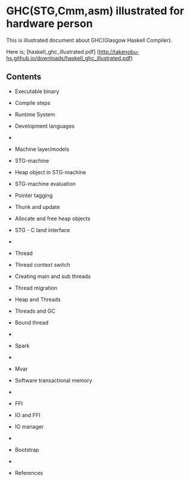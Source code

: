 GHC(STG,Cmm,asm) illustrated for hardware person
================================================

This is illustrated document about GHC(Glasgow Haskell Compiler).

Here is; [haskell_ghc_illustrated.pdf]
(http://takenobu-hs.github.io/downloads/haskell_ghc_illustrated.pdf)


Contents
--------

- Executable binary
- Compile steps
- Runtime System
- Development languages

-
- Machine layer/models
- STG-machine
- Heap object in STG-machine
- STG-machine evaluation
- Pointer tagging
- Thunk and update
- Allocate and free heap objects
- STG - C land interface

-
- Thread
- Thread context switch
- Creating main and sub threads
- Thread migration
- Heap and Threads
- Threads and GC
- Bound thread

-
- Spark

-
- Mvar
- Software transactional memory

-
- FFI
- IO and FFI
- IO manager

-
- Bootstrap
 
-
- References




